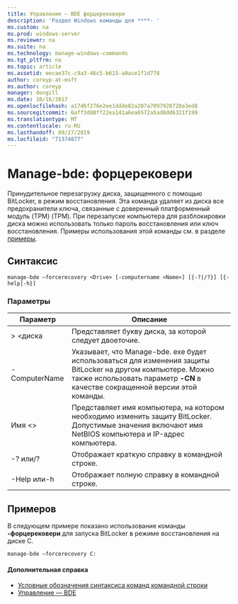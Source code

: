 ```yaml
---
title: Управление — BDE форцерековери
description: 'Раздел Windows команды для ****- '
ms.custom: na
ms.prod: windows-server
ms.reviewer: na
ms.suite: na
ms.technology: manage-windows-commands
ms.tgt_pltfrm: na
ms.topic: article
ms.assetid: eecae37c-c9a3-46c5-b615-a0ace1f1d778
author: coreyp-at-msft
ms.author: coreyp
manager: dongill
ms.date: 10/16/2017
ms.openlocfilehash: a17d6f276e2ee1ddde82a207a7097928720a3ed8
ms.sourcegitcommit: 6aff3d88ff22ea141a6ea6572a5ad8dd6321f199
ms.translationtype: MT
ms.contentlocale: ru-RU
ms.lasthandoff: 09/27/2019
ms.locfileid: "71374077"
---
```

# <a name="manage-bde-forcerecovery"></a>Manage-bde: форцерековери



Принудительное перезагрузку диска, защищенного с помощью BitLocker, в режим восстановления. Эта команда удаляет из диска все предохранители ключа, связанные с доверенный платформенный модуль (TPM) (TPM). При перезапуске компьютера для разблокировки диска можно использовать только пароль восстановления или ключ восстановления. Примеры использования этой команды см. в разделе [примеры](#BKMK_Examples).

## <a name="syntax"></a>Синтаксис

```
manage-bde –forcerecovery <Drive> [-computername <Name>] [{-?|/?}] [{-help|-h}]
```

### <a name="parameters"></a>Параметры

|Параметр|Описание|
|---------|-----------|
|> \<диска|Представляет букву диска, за которой следует двоеточие.|
|-ComputerName|Указывает, что Manage-bde. exe будет использоваться для изменения защиты BitLocker на другом компьютере. Можно также использовать параметр **-CN** в качестве сокращенной версии этой команды.|
|Имя \<>|Представляет имя компьютера, на котором необходимо изменить защиту BitLocker. Допустимые значения включают имя NetBIOS компьютера и IP-адрес компьютера.|
|-? или/?|Отображает краткую справку в командной строке.|
|-Help или-h|Отображает полную справку в командной строке.|

## <a name="BKMK_Examples"></a>Примеров

В следующем примере показано использование команды **-форцерековери** для запуска BitLocker в режиме восстановления на диске C.
```
manage-bde –forcerecovery C:
```

#### <a name="additional-references"></a>Дополнительная справка

-   [Условные обозначения синтаксиса команд командной строки](command-line-syntax-key.md)
-   [Управление — BDE](manage-bde.md)